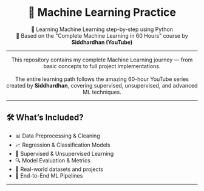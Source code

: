 <h1 align="center">🤖 Machine Learning Practice</h1>

<p align="center">
  📘 Learning Machine Learning step-by-step using Python <br>
  🎥 Based on the "Complete Machine Learning in 60 Hours" course by <strong>Siddhardhan (YouTube)</strong>
</p>

---

<p align="center">
  This repository contains my complete Machine Learning journey — from basic concepts to full project implementations. <br><br>
  The entire learning path follows the amazing 60-hour YouTube series created by <strong>Siddhardhan</strong>, covering supervised, unsupervised, and advanced ML techniques.
</p>

---

## 🛠️ What’s Included?

- 📊 Data Preprocessing & Cleaning  
- 📈 Regression & Classification Models  
- 🧠 Supervised & Unsupervised Learning  
- 🔍 Model Evaluation & Metrics  
- 🎯 Real-world datasets and projects  
- 🧪 End-to-End ML Pipelines  

---
